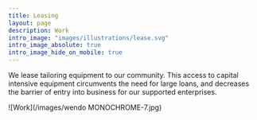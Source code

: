 ```yaml
---
title: Leasing
layout: page
description: Work
intro_image: "images/illustrations/lease.svg"
intro_image_absolute: true
intro_image_hide_on_mobile: true
---
```


We lease tailoring equipment to our community. This access to capital intensive equipment circumvents the need for large loans, and decreases the barrier of entry into business for our supported enterprises.

![Work](/images/wendo MONOCHROME-7.jpg)



